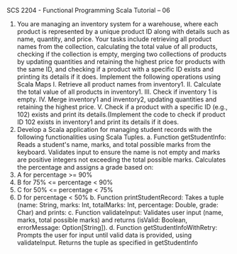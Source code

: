 SCS 2204 - Functional Programming
Scala Tutorial – 06
1. You are managing an inventory system for a warehouse, where each product
is represented by a unique product ID along with details such as name,
quantity, and price. Your tasks include retrieving all product names from the
collection, calculating the total value of all products, checking if the collection is
empty, merging two collections of products by updating quantities and retaining
the highest price for products with the same ID, and checking if a product with
a specific ID exists and printing its details if it does.
Implement the following operations using Scala Maps
I. Retrieve all product names from inventory1.
II. Calculate the total value of all products in inventory1.
III. Check if inventory 1 is empty.
IV. Merge inventory1 and inventory2, updating quantities and retaining the
highest price.
V. Check if a product with a specific ID (e.g., 102) exists and print its
details.(Implement the code to check if product ID 102 exists in
inventory1 and print its details if it does.
2. Develop a Scala application for managing student records with the following
functionalities using Scala Tuples.
a. Function getStudentInfo:
Reads a student's name, marks, and total possible marks from
the keyboard. Validates input to ensure the name is not empty
and marks are positive integers not exceeding the total possible
marks. Calculates the percentage and assigns a grade based on:
1. A for percentage >= 90%
2. B for 75% <= percentage < 90%
3. C for 50% <= percentage < 75%
4. D for percentage < 50%
b. Function printStudentRecord:
Takes a tuple (name: String, marks: Int, totalMarks: Int,
percentage: Double, grade: Char) and prints:
c. Function validateInput:
Validates user input (name, marks, total possible marks) and
returns (isValid: Boolean, errorMessage: Option[String]).
d. Function getStudentInfoWithRetry:
Prompts the user for input until valid data is provided, using
validateInput. Returns the tuple as specified in getStudentInfo
